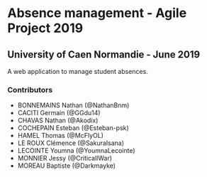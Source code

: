 # Absence management - Agile Project 2019
## University of Caen Normandie - June 2019

A web application to manage student absences.

### Contributors

- BONNEMAINS Nathan (@NathanBnm)
- CACITI Germain (@GGdu14)
- CHAVAS Nathan (@Akodix)
- COCHEPAIN Esteban (@Esteban-psk)
- HAMEL Thomas (@McFlyOL)
- LE ROUX Clémence (@SakuraIsana)
- LECOINTE Youmna (@YoumnaLecointe)
- MONNIER Jessy (@CriticallWar)
- MOREAU Baptiste (@Darkmayke)

